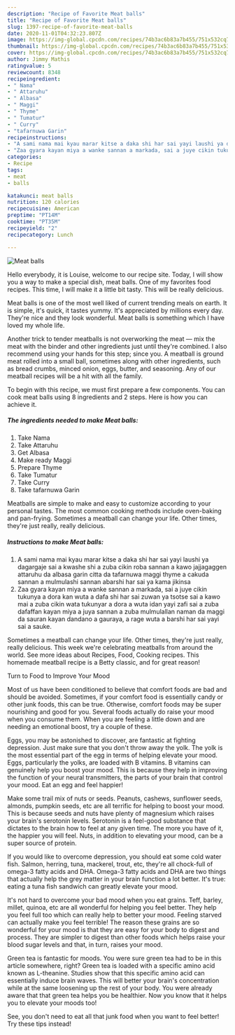 ```yaml
---
description: "Recipe of Favorite Meat balls"
title: "Recipe of Favorite Meat balls"
slug: 1397-recipe-of-favorite-meat-balls
date: 2020-11-01T04:32:23.807Z
image: https://img-global.cpcdn.com/recipes/74b3ac6b83a7b455/751x532cq70/meat-balls-recipe-main-photo.jpg
thumbnail: https://img-global.cpcdn.com/recipes/74b3ac6b83a7b455/751x532cq70/meat-balls-recipe-main-photo.jpg
cover: https://img-global.cpcdn.com/recipes/74b3ac6b83a7b455/751x532cq70/meat-balls-recipe-main-photo.jpg
author: Jimmy Mathis
ratingvalue: 5
reviewcount: 8348
recipeingredient:
- " Nama"
- " Attaruhu"
- " Albasa"
- " Maggi"
- " Thyme"
- " Tumatur"
- " Curry"
- "tafarnuwa Garin"
recipeinstructions:
- "A sami nama mai kyau marar kitse a daka shi har sai yayi laushi ya dagargaje sai a kwashe shi a zuba cikin roba sannan a kawo jajjagaggen attaruhu da albasa garin citta da tafarnuwa maggi thyme a cakuda sannan a mulmulashi sannan abarshi har sai ya kama jikinsa"
- "Zaa gyara kayan miya a wanke sannan a markada, sai a juye cikin tukunya a dora kan wuta a dafa shi har sai zuwan ya tsotse sai a kawo mai a zuba cikin wata tukunyar a dora a wuta idan yayi zafi sai a zuba dafaffan kayan miya a juya sannan a zuba mulmulallan naman da maggi da sauran kayan dandano a gauraya, a rage wuta a barshi har sai yayi sai a sauke."
categories:
- Recipe
tags:
- meat
- balls

katakunci: meat balls 
nutrition: 120 calories
recipecuisine: American
preptime: "PT14M"
cooktime: "PT35M"
recipeyield: "2"
recipecategory: Lunch

---
```



![Meat balls](https://img-global.cpcdn.com/recipes/74b3ac6b83a7b455/751x532cq70/meat-balls-recipe-main-photo.jpg)

Hello everybody, it is Louise, welcome to our recipe site. Today, I will show you a way to make a special dish, meat balls. One of my favorites food recipes. This time, I will make it a little bit tasty. This will be really delicious.

Meat balls is one of the most well liked of current trending meals on earth. It is simple, it's quick, it tastes yummy. It's appreciated by millions every day. They're nice and they look wonderful. Meat balls is something which I have loved my whole life.

Another trick to tender meatballs is not overworking the meat — mix the meat with the binder and other ingredients just until they&#39;re combined. I also recommend using your hands for this step; since you. A meatball is ground meat rolled into a small ball, sometimes along with other ingredients, such as bread crumbs, minced onion, eggs, butter, and seasoning. Any of our meatball recipes will be a hit with all the family.


To begin with this recipe, we must first prepare a few components. You can cook meat balls using 8 ingredients and 2 steps. Here is how you can achieve it.

<!--inarticleads1-->

##### The ingredients needed to make Meat balls:

1. Take  Nama
1. Take  Attaruhu
1. Get  Albasa
1. Make ready  Maggi
1. Prepare  Thyme
1. Take  Tumatur
1. Take  Curry
1. Take tafarnuwa Garin


Meatballs are simple to make and easy to customize according to your personal tastes. The most common cooking methods include oven-baking and pan-frying. Sometimes a meatball can change your life. Other times, they&#39;re just really, really delicious. 

<!--inarticleads2-->

##### Instructions to make Meat balls:

1. A sami nama mai kyau marar kitse a daka shi har sai yayi laushi ya dagargaje sai a kwashe shi a zuba cikin roba sannan a kawo jajjagaggen attaruhu da albasa garin citta da tafarnuwa maggi thyme a cakuda sannan a mulmulashi sannan abarshi har sai ya kama jikinsa
1. Zaa gyara kayan miya a wanke sannan a markada, sai a juye cikin tukunya a dora kan wuta a dafa shi har sai zuwan ya tsotse sai a kawo mai a zuba cikin wata tukunyar a dora a wuta idan yayi zafi sai a zuba dafaffan kayan miya a juya sannan a zuba mulmulallan naman da maggi da sauran kayan dandano a gauraya, a rage wuta a barshi har sai yayi sai a sauke.


Sometimes a meatball can change your life. Other times, they&#39;re just really, really delicious. This week we&#39;re celebrating meatballs from around the world. See more ideas about Recipes, Food, Cooking recipes. This homemade meatball recipe is a Betty classic, and for great reason! 

Turn to Food to Improve Your Mood


Most of us have been conditioned to believe that comfort foods are bad and should be avoided. Sometimes, if your comfort food is essentially candy or other junk foods, this can be true. Otherwise, comfort foods may be super nourishing and good for you. Several foods actually do raise your mood when you consume them. When you are feeling a little down and are needing an emotional boost, try a couple of these.

Eggs, you may be astonished to discover, are fantastic at fighting depression. Just make sure that you don't throw away the yolk. The yolk is the most essential part of the egg in terms of helping elevate your mood. Eggs, particularly the yolks, are loaded with B vitamins. B vitamins can genuinely help you boost your mood. This is because they help in improving the function of your neural transmitters, the parts of your brain that control your mood. Eat an egg and feel happier!

Make some trail mix of nuts or seeds. Peanuts, cashews, sunflower seeds, almonds, pumpkin seeds, etc are all terrific for helping to boost your mood. This is because seeds and nuts have plenty of magnesium which raises your brain's serotonin levels. Serotonin is a feel-good substance that dictates to the brain how to feel at any given time. The more you have of it, the happier you will feel. Nuts, in addition to elevating your mood, can be a super source of protein.

If you would like to overcome depression, you should eat some cold water fish. Salmon, herring, tuna, mackerel, trout, etc, they're all chock-full of omega-3 fatty acids and DHA. Omega-3 fatty acids and DHA are two things that actually help the grey matter in your brain function a lot better. It's true: eating a tuna fish sandwich can greatly elevate your mood. 

It's not hard to overcome your bad mood when you eat grains. Teff, barley, millet, quinoa, etc are all wonderful for helping you feel better. They help you feel full too which can really help to better your mood. Feeling starved can actually make you feel terrible! The reason these grains are so wonderful for your mood is that they are easy for your body to digest and process. They are simpler to digest than other foods which helps raise your blood sugar levels and that, in turn, raises your mood.

Green tea is fantastic for moods. You were sure green tea had to be in this article somewhere, right? Green tea is loaded with a specific amino acid known as L-theanine. Studies show that this specific amino acid can essentially induce brain waves. This will better your brain's concentration while at the same loosening up the rest of your body. You were already aware that that green tea helps you be healthier. Now you know that it helps you to elevate your moods too!

See, you don't need to eat all that junk food when you want to feel better! Try  these tips  instead!

